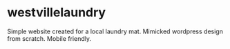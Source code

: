 # westvillelaundry

Simple website created for a local laundry mat. Mimicked wordpress design from scratch. Mobile friendly.
